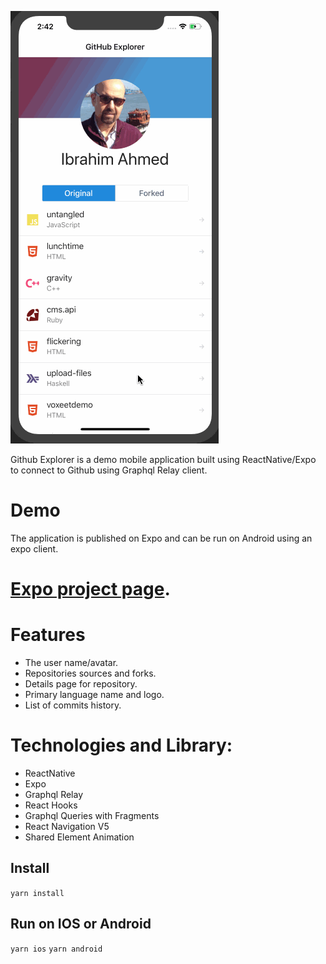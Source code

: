 ![](github-explorer.gif)

Github Explorer is a demo mobile application built using ReactNative/Expo to connect to Github using Graphql Relay client.

# Demo

The application is published on Expo and can be run on Android using an expo client. 

# [Expo project page](https://expo.io/@ibrahimahmed/github-explorer).

# Features

-   The user name/avatar.
-   Repositories sources and forks.
-   Details page for repository.
-   Primary language name and logo.
-   List of commits history.

# Technologies and Library:

-   ReactNative
-   Expo
-   Graphql Relay
-   React Hooks
-   Graphql Queries with Fragments
-   React Navigation V5
-   Shared Element Animation

## Install

`yarn install`

## Run on IOS or Android

`yarn ios`
`yarn android`
